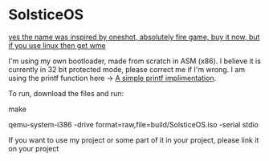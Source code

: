 # SolsticeOS

[yes the name was inspired by oneshot, absolutely fire game, buy it now, but if you use linux then get wme](https://store.steampowered.com/app/420530/OneShot/)

I'm using my own bootloader, made from scratch in ASM (x86).
I believe it is currently in 32 bit protected mode, please correct me if I'm wrong.
I am using the printf function here  -> [A simple printf implimentation](https://github.com/mpaland/printf/tree/master).

To run, download the files and run:

make

qemu-system-i386 -drive format=raw,file=build/SolsticeOS.iso -serial stdio

If you want to use my project or some part of it in your project, please link it on your project
